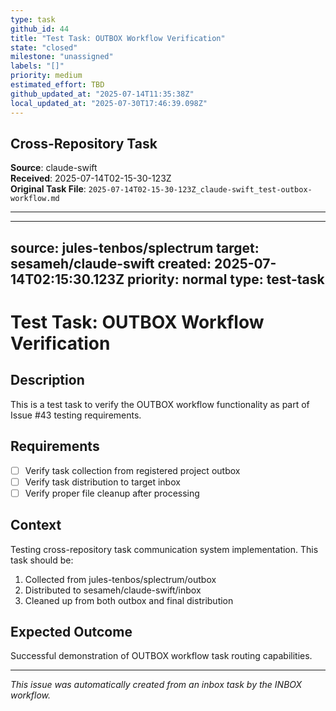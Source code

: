 ```yaml
---
type: task
github_id: 44
title: "Test Task: OUTBOX Workflow Verification"
state: "closed"
milestone: "unassigned"
labels: "[]"
priority: medium
estimated_effort: TBD
github_updated_at: "2025-07-14T11:35:38Z"
local_updated_at: "2025-07-30T17:46:39.098Z"
---
```


## Cross-Repository Task

**Source**: claude-swift  
**Received**: 2025-07-14T02-15-30-123Z  
**Original Task File**: `2025-07-14T02-15-30-123Z_claude-swift_test-outbox-workflow.md`

---

---
source: jules-tenbos/splectrum
target: sesameh/claude-swift
created: 2025-07-14T02:15:30.123Z
priority: normal
type: test-task
---

# Test Task: OUTBOX Workflow Verification

## Description
This is a test task to verify the OUTBOX workflow functionality as part of Issue #43 testing requirements.

## Requirements
- [ ] Verify task collection from registered project outbox
- [ ] Verify task distribution to target inbox
- [ ] Verify proper file cleanup after processing

## Context
Testing cross-repository task communication system implementation. This task should be:
1. Collected from jules-tenbos/splectrum/outbox
2. Distributed to sesameh/claude-swift/inbox  
3. Cleaned up from both outbox and final distribution

## Expected Outcome
Successful demonstration of OUTBOX workflow task routing capabilities.

---

*This issue was automatically created from an inbox task by the INBOX workflow.*

